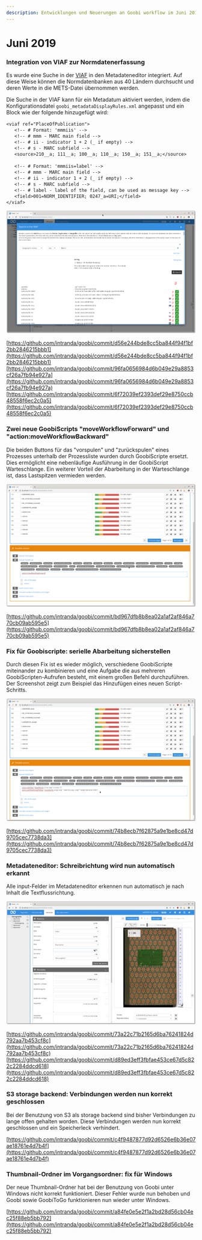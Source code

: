 ```yaml
---
description: Entwicklungen und Neuerungen an Goobi workflow im Juni 2019
---
```


# Juni 2019

### Integration von VIAF zur Normdatenerfassung

Es wurde eine Suche in der [VIAF](https://viaf.org/) in den Metadateneditor integriert. Auf diese Weise können die Normdatenbanken aus 40 Ländern durchsucht und deren Werte in die METS-Datei übernommen werden.

Die Suche in der VIAF kann für ein Metadatum aktiviert werden, indem die Konfigurationsdatei `goobi_metadataDisplayRules.xml` angepasst und ein Block wie der folgende hinzugefügt wird:

```markup
<viaf ref="PlaceOfPublication">                
   <!-- # Format: 'mmmiis' -->                
   <!-- # mmm - MARC main field -->                
   <!-- # ii - indicator 1 + 2 (_ if empty) -->                
   <!-- # s - MARC subfield -->                
   <source>210__a; 111__a; 100__a; 110__a; 150__a; 151__a;</source>                
    
   <!-- # Format: 'mmmiis=label' -->                
   <!-- # mmm - MARC main field -->                
   <!-- # ii - indicator 1 + 2 (_ if empty) -->                
   <!-- # s - MARC subfield -->                
   <!-- # label - label of the field, can be used as message key -->                
   <field>001=NORM_IDENTIFIER; 0247_a=URI;</field>                
</viaf> 
```

![VIAF Suche im Metadateneditor](../.gitbook/assets/1906_viaf_1.png)

[https://github.com/intranda/goobi/commit/d56e244bde8cc5ba844f94f1bf2bb2846215bbb1](https://github.com/intranda/goobi/commit/d56e244bde8cc5ba844f94f1bf2bb2846215bbb1)  
[https://github.com/intranda/goobi/commit/96fa0656984d6b049e29a8853cf26a7fb94e927a](https://github.com/intranda/goobi/commit/96fa0656984d6b049e29a8853cf26a7fb94e927a)  
[https://github.com/intranda/goobi/commit/6f72039ef2393def29e8750ccb48558f6ec2c0a5](https://github.com/intranda/goobi/commit/6f72039ef2393def29e8750ccb48558f6ec2c0a5)

### Zwei neue GoobiScripts "moveWorkflowForward" und "action:moveWorkflowBackward"

Die beiden Buttons für das "vorspulen" und "zurückspulen" eines Prozesses unterhalb der Prozessliste wurden durch GoobiScripte ersetzt. Dies ermöglicht eine nebenläufige Ausführung in der GoobiScript Warteschlange. Ein weiterer Vorteil der Abarbeitung in der Warteschlange ist, dass Lastspitzen vermieden werden.

![Zwei neue GoobiScripte](../.gitbook/assets/1906_goobiscript_1.png)

[https://github.com/intranda/goobi/commit/bd967dfb8b8ea02a1af2af846a770cb09ab595e5](https://github.com/intranda/goobi/commit/bd967dfb8b8ea02a1af2af846a770cb09ab595e5)

### Fix für Goobiscripte: serielle Abarbeitung sicherstellen

Durch diesen Fix ist es wieder möglich, verschiedene GoobiScripte miteinander zu kombinieren und eine Aufgabe die aus mehreren GoobiScripten-Aufrufen besteht, mit einem großen Befehl durchzuführen. Der Screenshot zeigt zum Beispiel das Hinzufügen eines neuen Script-Schritts.

![Mehrere GoobiScript-Befehle in einem Aufruf](../.gitbook/assets/1906_goobiscript_2.png)

[https://github.com/intranda/goobi/commit/74b8ecb7f62875a9e1be8cd47d9705cec7738da3](https://github.com/intranda/goobi/commit/74b8ecb7f62875a9e1be8cd47d9705cec7738da3)

### Metadateneditor: Schreibrichtung wird nun automatisch erkannt

Alle input-Felder im Metadateneditor erkennen nun automatisch je nach Inhalt die Textflussrichtung.

![Von rechts nach links flie&#xDF;ender Text im Metadateneditor](../.gitbook/assets/1906_metadata_rtl.png)

[https://github.com/intranda/goobi/commit/73a22c71b2165d6ba76241824d792aa7b453cf8c](https://github.com/intranda/goobi/commit/73a22c71b2165d6ba76241824d792aa7b453cf8c)  
[https://github.com/intranda/goobi/commit/d89ed3eff3fbfae453ce67d5c822c2284ddcd618](https://github.com/intranda/goobi/commit/d89ed3eff3fbfae453ce67d5c822c2284ddcd618)

### S3 storage backend: Verbindungen werden nun korrekt geschlossen

Bei der Benutzung von S3 als storage backend sind bisher Verbindungen zu lange offen gehalten worden. Diese Verbindungen werden nun korrekt geschlossen und ein Speicherleck verhindert.

[https://github.com/intranda/goobi/commit/c4f9487877d92d6526e6b36e07ae18761e4d7b4f](https://github.com/intranda/goobi/commit/c4f9487877d92d6526e6b36e07ae18761e4d7b4f)

### Thumbnail-Ordner im Vorgangsordner: fix für Windows

Der neue Thumbnail-Ordner hat bei der Benutzung von Goobi unter Windows nicht korrekt funktioniert. Dieser Fehler wurde nun behoben und Goobi sowie GoobiToGo funktionieren nun wieder unter Windows.

[https://github.com/intranda/goobi/commit/a84fe0e5e2f1a2bd28d56cb04ec25f88eb5bb792](https://github.com/intranda/goobi/commit/a84fe0e5e2f1a2bd28d56cb04ec25f88eb5bb792)

